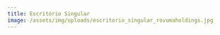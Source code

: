 ```yaml
---
title: Escritório Singular
image: /assets/img/uploads/escritorio_singular_rovumaholdings.jpg
---
```


